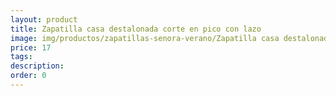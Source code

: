 ```yaml
---
layout: product
title: Zapatilla casa destalonada corte en pico con lazo 
image: img/productos/zapatillas-senora-verano/Zapatilla casa destalonada corte en pico con lazo =17.webp
price: 17
tags: 
description: 
order: 0
---
```

